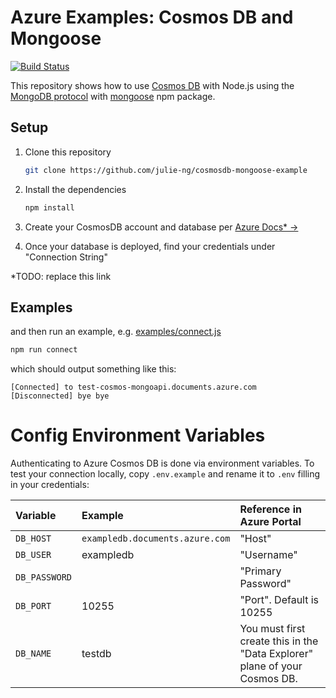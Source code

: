 # Azure Examples: Cosmos DB and Mongoose

[![Build Status](https://dev.azure.com/julie-msft/cosmosdb-mongoose-example/_apis/build/status/julie-ng.cosmosdb-mongoose-example?branchName=master)](https://dev.azure.com/julie-msft/cosmosdb-mongoose-example/_build/latest?definitionId=1&branchName=master)

This repository shows how to use [Cosmos DB](https://docs.microsoft.com/en-us/azure/cosmos-db/) with Node.js using the [MongoDB protocol](https://docs.microsoft.com/en-us/azure/cosmos-db/mongodb-introduction) with [mongoose](https://www.npmjs.com/package/mongoose) npm package.

## Setup

1. Clone this repository

	```bash
	git clone https://github.com/julie-ng/cosmosdb-mongoose-example
	```

2. Install the dependencies

	```bash
	npm install
	```

3. Create your CosmosDB account and database per [Azure Docs* &rarr;](https://docs.microsoft.com/en-us/azure/cosmos-db/mongodb-mongoose)
4. Once your database is deployed, find your credentials under "Connection String"

*TODO: replace this link

## Examples

and then run an example, e.g. [examples/connect.js](./examples/connect.js)

```bash
npm run connect
```

which should output something like this:

```
[Connected] to test-cosmos-mongoapi.documents.azure.com
[Disconnected] bye bye
```

# Config Environment Variables

Authenticating to Azure Cosmos DB is done via environment variables. To test your connection locally, copy `.env.example` and rename it to `.env` filling in your credentials:

| Variable | Example | Reference in Azure Portal
|:--|:--|:--|
| `DB_HOST` | `exampledb.documents.azure.com` | "Host" |
| `DB_USER` | exampledb | "Username" |
| `DB_PASSWORD` |  | "Primary Password" |
| `DB_PORT` | 10255 | "Port". Default is 10255 |
| `DB_NAME` | testdb | You must first create this in the "Data Explorer" plane of your Cosmos DB.|